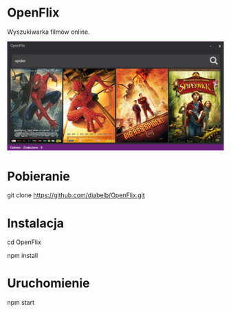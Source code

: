 # OpenFlix

Wyszukiwarka filmów online.

![Alt OpenFlix](https://github.com/diabelb/OpenFlix/blob/master/preview.png?raw=true "OpenFlix")

# Pobieranie
git clone https://github.com/diabelb/OpenFlix.git

# Instalacja
cd OpenFlix

npm install

# Uruchomienie
npm start

